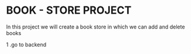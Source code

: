 <h1>BOOK - STORE PROJECT</h1>
<p>In this project we will create a book store in which we can add and delete books</p>
<p>1 .go to backend</p>